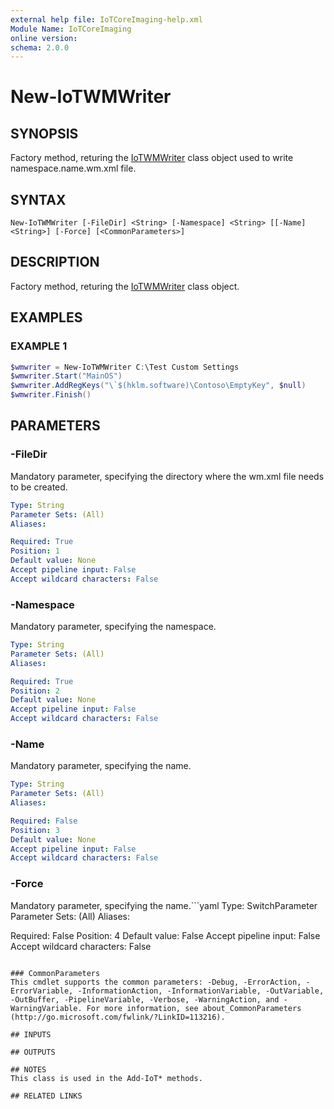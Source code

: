 ```yaml
---
external help file: IoTCoreImaging-help.xml
Module Name: IoTCoreImaging
online version:
schema: 2.0.0
---
```


# New-IoTWMWriter

## SYNOPSIS
Factory method, returing the [IoTWMWriter](.\Classes\IoTWMWriter.md) class object used to write namespace.name.wm.xml file.

## SYNTAX

```
New-IoTWMWriter [-FileDir] <String> [-Namespace] <String> [[-Name] <String>] [-Force] [<CommonParameters>]
```

## DESCRIPTION
Factory method, returing the [IoTWMWriter](.\Classes\IoTWMWriter.md) class object.

## EXAMPLES

### EXAMPLE 1
```Powershell
$wmwriter = New-IoTWMWriter C:\Test Custom Settings
$wmwriter.Start("MainOS")
$wmwriter.AddRegKeys("\`$(hklm.software)\Contoso\EmptyKey", $null)
$wmwriter.Finish()
```

## PARAMETERS

### -FileDir
Mandatory parameter, specifying the directory where the wm.xml file needs to be created.

```yaml
Type: String
Parameter Sets: (All)
Aliases:

Required: True
Position: 1
Default value: None
Accept pipeline input: False
Accept wildcard characters: False
```

### -Namespace
Mandatory parameter, specifying the namespace.

```yaml
Type: String
Parameter Sets: (All)
Aliases:

Required: True
Position: 2
Default value: None
Accept pipeline input: False
Accept wildcard characters: False
```

### -Name
Mandatory parameter, specifying the name.

```yaml
Type: String
Parameter Sets: (All)
Aliases:

Required: False
Position: 3
Default value: None
Accept pipeline input: False
Accept wildcard characters: False
```

### -Force
Mandatory parameter, specifying the name.```yaml
Type: SwitchParameter
Parameter Sets: (All)
Aliases:

Required: False
Position: 4
Default value: False
Accept pipeline input: False
Accept wildcard characters: False
```

### CommonParameters
This cmdlet supports the common parameters: -Debug, -ErrorAction, -ErrorVariable, -InformationAction, -InformationVariable, -OutVariable, -OutBuffer, -PipelineVariable, -Verbose, -WarningAction, and -WarningVariable. For more information, see about_CommonParameters (http://go.microsoft.com/fwlink/?LinkID=113216).

## INPUTS

## OUTPUTS

## NOTES
This class is used in the Add-IoT* methods.

## RELATED LINKS
